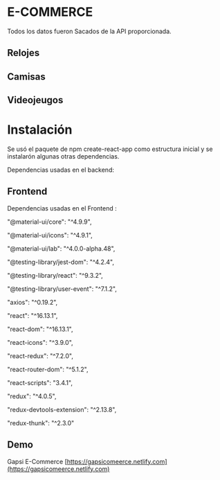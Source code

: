 # E-COMMERCE

Todos los datos fueron Sacados de la API proporcionada.

## Relojes

## Camisas

## Videojeugos

# Instalación 

Se usó el paquete de npm create-react-app como estructura inicial y se instalarón algunas otras dependencias.


Dependencias usadas en el backend:

##  Frontend

Dependencias usadas en el Frontend :




  "@material-ui/core": "^4.9.9",

  "@material-ui/icons": "^4.9.1",

  "@material-ui/lab": "^4.0.0-alpha.48",

  "@testing-library/jest-dom": "^4.2.4",

  "@testing-library/react": "^9.3.2",

  "@testing-library/user-event": "^7.1.2",

  "axios": "^0.19.2",

  "react": "^16.13.1",

  "react-dom": "^16.13.1",

  "react-icons": "^3.9.0",

  "react-redux": "^7.2.0",

  "react-router-dom": "^5.1.2",

  "react-scripts": "3.4.1",

  "redux": "^4.0.5",

  "redux-devtools-extension": "^2.13.8",

  "redux-thunk": "^2.3.0"

##  Demo
Gapsi E-Commerce
[https://gapsicomeerce.netlify.com](https://gapsicomeerce.netlify.com)